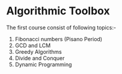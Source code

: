 # Algorithmic Toolbox

The first course consist of following topics:-

1. Fibonacci numbers (Pisano Period)
2. GCD and LCM
3. Greedy Algorithms
4. Divide and Conquer
5. Dynamic Programming